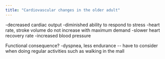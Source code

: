 ```yaml
---
title: "Cardiovascular changes in the older adult"
---
```

-decreased cardiac output
-diminished ability to respond to stress
-heart rate, stroke volume do not increase with maximum demand
-slower heart recovery rate
-increased blood pressure


Functional consequence?
-dyspnea, less endurance -- have to consider when doing regular activities such as walking in the mall

